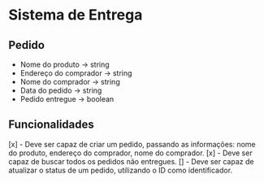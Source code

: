 # Sistema de Entrega

## Pedido
- Nome do produto -> string
- Endereço do comprador -> string
- Nome do comprador -> string
- Data do pedido -> string
- Pedido entregue -> boolean

## Funcionalidades
[x] - Deve ser capaz de criar um pedido, passando as informações: nome do produto, endereço do comprador, nome do comprador.
[x] - Deve ser capaz de buscar todos os pedidos não entregues.
[] - Deve ser capaz de atualizar o status de um pedido, utilizando o ID como identificador.
